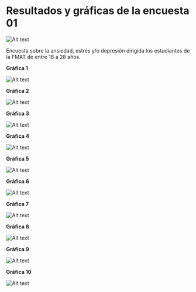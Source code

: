 # Resultados y gráficas de la encuesta 01

![Alt text](https://github.com/Fismael18/StefBot/blob/main/Imagenes%20StefBot/18.jpg)

Encuesta sobre la ansiedad, estrés y/o depresión dirigida los estudiantes de la FMAT de entre 18 a 28 años. 

**Gráfica 1**

![Alt text](https://github.com/Fismael18/StefBot/blob/main/Documentos/Graficas%20de%20la%20encuesta/Grafica01.png)

**Gráfica 2**

![Alt text](https://github.com/Fismael18/StefBot/blob/main/Documentos/Graficas%20de%20la%20encuesta/Grafica02.png)

**Gráfica 3**

![Alt text](https://github.com/Fismael18/StefBot/blob/main/Documentos/Graficas%20de%20la%20encuesta/Grafica03.png)

**Gráfica 4**

![Alt text](https://github.com/Fismael18/StefBot/blob/main/Documentos/Graficas%20de%20la%20encuesta/Grafica04.png)

**Gráfica 5**

![Alt text](https://github.com/Fismael18/StefBot/blob/main/Documentos/Graficas%20de%20la%20encuesta/Grafica05.png)

**Gráfica 6**

![Alt text](https://github.com/Fismael18/StefBot/blob/main/Documentos/Graficas%20de%20la%20encuesta/Grafica06.png)

**Gráfica 7**

![Alt text](https://github.com/Fismael18/StefBot/blob/main/Documentos/Graficas%20de%20la%20encuesta/Grafica07.png)

**Gráfica 8**

![Alt text](https://github.com/Fismael18/StefBot/blob/main/Documentos/Graficas%20de%20la%20encuesta/Grafica08.png)

**Gráfica 9**

![Alt text](https://github.com/Fismael18/StefBot/blob/main/Documentos/Graficas%20de%20la%20encuesta/Grafica09.png)

**Gráfica 10**

![Alt text](https://github.com/Fismael18/StefBot/blob/main/Documentos/Graficas%20de%20la%20encuesta/Grafica10.png)
